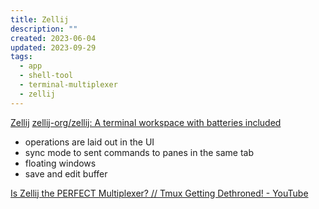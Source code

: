 ```yaml
---
title: Zellij
description: ""
created: 2023-06-04
updated: 2023-09-29
tags:
  - app
  - shell-tool
  - terminal-multiplexer
  - zellij
---
```


[Zellij](https://zellij.dev/)
[zellij-org/zellij: A terminal workspace with batteries included](https://github.com/zellij-org/zellij)

- operations are laid out in the UI
- sync mode to sent commands to panes in the same tab
- floating windows
- save and edit buffer

[Is Zellij the PERFECT Multiplexer? // Tmux Getting Dethroned! - YouTube](https://www.youtube.com/watch?v=BjfMWqy1hnw)
